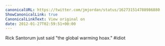 ```yaml
---
canonicalURL: https://twitter.com/jmjordan/status/162731514788986880
ShowCanonicalLink: true
CanonicalLinkText: View original on
date: 2012-01-27T02:59:51+00:00
---
```

Rick Santorum just said "the global warming hoax." #idiot